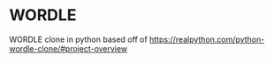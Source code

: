 # WORDLE
WORDLE clone in python based off of https://realpython.com/python-wordle-clone/#project-overview
